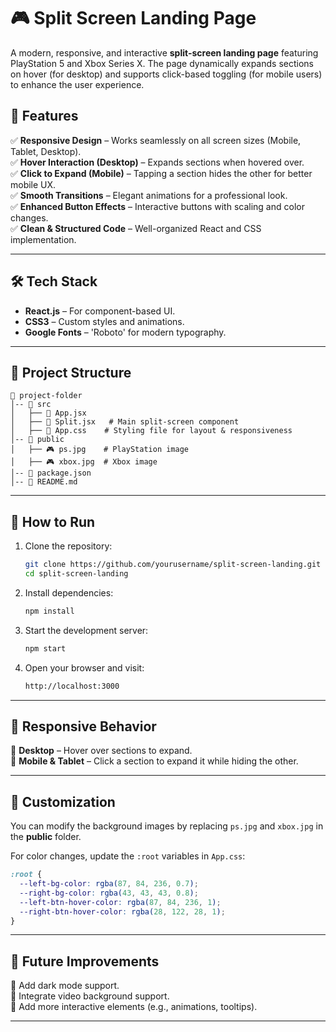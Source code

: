 # 🎮 Split Screen Landing Page

A modern, responsive, and interactive **split-screen landing page** featuring PlayStation 5 and Xbox Series X. The page dynamically expands sections on hover (for desktop) and supports click-based toggling (for mobile users) to enhance the user experience.

## 🚀 Features

✅ **Responsive Design** – Works seamlessly on all screen sizes (Mobile, Tablet, Desktop).  
✅ **Hover Interaction (Desktop)** – Expands sections when hovered over.  
✅ **Click to Expand (Mobile)** – Tapping a section hides the other for better mobile UX.  
✅ **Smooth Transitions** – Elegant animations for a professional look.  
✅ **Enhanced Button Effects** – Interactive buttons with scaling and color changes.  
✅ **Clean & Structured Code** – Well-organized React and CSS implementation.

---

## 🛠 Tech Stack

- **React.js** – For component-based UI.
- **CSS3** – Custom styles and animations.
- **Google Fonts** – 'Roboto' for modern typography.

---

## 📂 Project Structure

```
📂 project-folder
│-- 📂 src
│   ├── 📄 App.jsx
│   ├── 📄 Split.jsx   # Main split-screen component
│   ├── 📄 App.css    # Styling file for layout & responsiveness
│-- 📂 public
│   ├── 🎮 ps.jpg    # PlayStation image
│   ├── 🎮 xbox.jpg  # Xbox image
│-- 📄 package.json
│-- 📄 README.md
```

---

## 🎯 How to Run

1. Clone the repository:
   ```sh
   git clone https://github.com/yourusername/split-screen-landing.git
   cd split-screen-landing
   ```

2. Install dependencies:
   ```sh
   npm install
   ```

3. Start the development server:
   ```sh
   npm start
   ```

4. Open your browser and visit:
   ```sh
   http://localhost:3000
   ```

---

## 📱 Responsive Behavior

🔹 **Desktop** – Hover over sections to expand.  
🔹 **Mobile & Tablet** – Click a section to expand it while hiding the other.

---

## 🎨 Customization

You can modify the background images by replacing `ps.jpg` and `xbox.jpg` in the **public** folder.

For color changes, update the `:root` variables in `App.css`:

```css
:root {
  --left-bg-color: rgba(87, 84, 236, 0.7);
  --right-bg-color: rgba(43, 43, 43, 0.8);
  --left-btn-hover-color: rgba(87, 84, 236, 1);
  --right-btn-hover-color: rgba(28, 122, 28, 1);
}
```

---

## 📌 Future Improvements

🔹 Add dark mode support.  
🔹 Integrate video background support.  
🔹 Add more interactive elements (e.g., animations, tooltips).  

---
